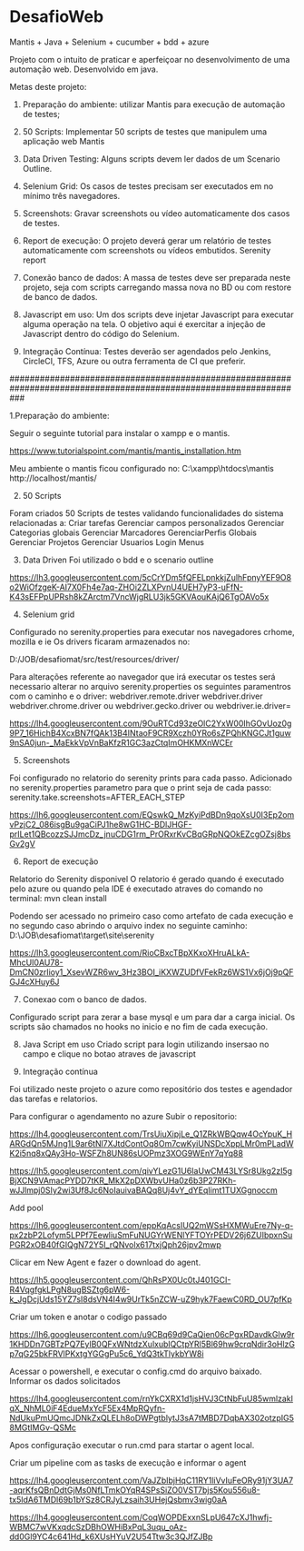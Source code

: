 # DesafioWeb

Mantis + Java + Selenium + cucumber + bdd + azure

Projeto com o intuito de praticar e aperfeiçoar no desenvolvimento de uma automação web. Desenvolvido em java.

Metas deste projeto:
1. Preparação do ambiente: utilizar Mantis para execução de automação de testes;

2. 50 Scripts: Implementar 50 scripts de testes que manipulem uma aplicação web Mantis 

3. Data Driven Testing: Alguns scripts devem ler dados de um Scenario Outline.

4. Selenium Grid: Os casos de testes precisam ser executados em no mínimo três navegadores.

5. Screenshots: Gravar screenshots ou vídeo automaticamente dos casos de testes.

6. Report de execução: O projeto deverá gerar um relatório de testes automaticamente com screenshots ou vídeos embutidos. Serenity report

7. Conexão banco de dados: A massa de testes deve ser preparada neste projeto, seja com scripts carregando massa nova no BD ou com restore de banco de dados.

8. Javascript em uso: Um dos scripts deve injetar Javascript para executar alguma operação na tela. O objetivo aqui é exercitar a injeção de Javascript dentro do código do Selenium.

9. Integração Contínua: Testes deverão ser agendados pelo Jenkins, CircleCI, TFS, Azure ou outra ferramenta de CI que preferir.

###################################################################################################################

1.Preparação do ambiente:

Seguir o seguinte tutorial para instalar o xampp e o mantis.

https://www.tutorialspoint.com/mantis/mantis_installation.htm

Meu ambiente o mantis ficou configurado no:
C:\xampp\htdocs\mantis
http://localhost/mantis/


2. 50 Scripts

Foram criados 50 Scripts de testes validando funcionalidades do sistema relacionadas a:
Criar tarefas
Gerenciar campos personalizados
Gerenciar Categorias globais
Gerenciar Marcadores
GerenciarPerfis Globais
Gerenciar Projetos
Gerenciar Usuarios
Login
Menus


3. Data Driven
Foi utilizado o bdd e o scenario outline

https://lh3.googleusercontent.com/5cCrYDm5fQFELpnkkjZulhFpnyYEF9O8o2WiOfzgeK-AI7X0Fh4e7aq-ZHOi2ZLXPvnU4UEH7yP3-uFfN-K43sEFPpUPRsh8kZArctm7VncWjgRLU3jk5GKVAouKAjQ6TgOAVo5x


4. Selenium grid

Configurado no serenity.properties para executar nos navegadores crhome, mozilla e ie
Os drivers ficaram armazenados no:

D:/JOB/desafiomat/src/test/resources/driver/

Para alterações referente ao navegador que irá executar os testes será necessario alterar no arquivo serenity.properties os seguintes paramentros com o caminho e o driver:
webdriver.remote.driver 
webdriver.driver
webdriver.chrome.driver ou webdriver.gecko.driver ou webdriver.ie.driver=

https://lh4.googleusercontent.com/9OuRTCd93zeOlC2YxW00IhGOvUoz0g9P7_16HichB4XcxBN7fQAk13B4INtaoF9CR9Xczh0YRo6sZPQhKNGCJt1guw9nSA0jun-_MaEkkVpVnBaKfzR1GC3azCtqImOHKMXnWCEr

5. Screenshots

Foi configurado no relatorio do serenity prints para cada passo.
Adicionado no serenity.properties parametro para que o print seja de cada passo:
serenity.take.screenshots=AFTER_EACH_STEP

https://lh6.googleusercontent.com/EQswkQ_MzKyiPdBDn9qoXsU0I3Ep2omvPzjC2_086isgBu9gaCiPJ1he8wG1HC-BDlJHGF-prILet1QBcozzSJJmcDz_jnuCDG1rm_PrORxrKvCBqGRpNQOkEZcgOZsj8bsGv2gV

6. Report de execução

Relatorio do Serenity disponivel
O relatorio é gerado quando é executado pelo azure ou quando pela IDE é executado atraves do comando no terminal:
mvn clean install

Podendo ser acessado no primeiro caso como artefato de cada execução e no segundo caso abrindo o arquivo index no seguinte caminho:
D:\JOB\desafiomat\target\site\serenity





https://lh3.googleusercontent.com/RioCBxcTBpXKxoXHruALkA-MhcUI0AU78-DmCN0zrIioy1_XsevWZR6wv_3Hz3BOI_iKXWZUDfVFekRz6WS1Vx6jOj9pQFGJ4cXHuy6J



7. Conexao com o banco de dados.

Configurado script para zerar a base mysql e um para dar a carga inicial.
Os scripts são chamados no hooks no inicio e no fim de cada execução.


8. Java Script em uso
Criado script para login utilizando insersao no campo e clique no botao atraves de javascript


9. Integração contínua

Foi utilizado neste projeto o azure como repositório dos testes e agendador das tarefas e relatorios.


Para configurar o agendamento no azure
Subir o repositorio:

https://lh4.googleusercontent.com/TrsUiuXipjLe_Q1ZRkWBQqw4OcYpuK_HARGdQn5MJng1L9ar6tNl7XJtdContOq8Om7cwKyiUNSDcXppLMr0mPLadWK2i5nq8xQAy3Ho-WSFZh8UN86sUOPmz3XOG9WEnY7qYq88

https://lh5.googleusercontent.com/qivYLezG1U6IaUwCM43LYSr8Ukg2zI5gBjXCN9VAmacPYDD7tKR_MkX2pDXWbvUHa0z6b3P27RKh-wJJlmpj0SIy2wi3Uf8Jc6NoIauivaBAQq8Uj4vY_dYEqIimt1TUXGgnoccm

Add pool

https://lh6.googleusercontent.com/eppKqAcsIUQ2mWSsHXMWuEre7Ny-q-px2zbP2Lofym5LPPf7EewliuSmFuNUGYrWENlYFTOYrPEDV26j6ZUIbpxnSuPGR2xOB40fGIQgN72Y5I_rQNvolx617txjQph26jpv2mwp

Clicar em New Agent e fazer o download do agent.

https://lh5.googleusercontent.com/QhRsPX0Uc0tJ401GCI-R4VqgfgkLPgN8ugBSZtg6pW6-k_JgDcjUds15YZ7sI8dsVN4I4w9UrTk5nZCW-uZ9hyk7FaewC0RD_OU7pfKp

Criar um token e anotar o codigo passado

https://lh6.googleusercontent.com/u9CBq69d9CaQien06cPgxRDavdkGlw9r1KHDDn7GBTzPQ7EylB0QFxWNtdzXulxublQCtpYRl5Bl69hw9crqNdir3oHlzGp7qG25bkFRVlPKxtgYGGgPu5c6_YdQ3tkTlykbYW8i

Acessar o powershell, e executar o config.cmd do arquivo baixado.
Informar os dados solicitados 

https://lh4.googleusercontent.com/rnYkCXRX1d1jsHVJ3CtNbFuU85wmlzakIqX_NhML0iF4EdueMxYcF5Ex4MpRQyfn-NdUkuPmUQmcJDNkZxQLELh8oDWPgtblytJ3sA7tMBD7DqbAX302otzpIG58MGtIMGv-QSMc

Apos configuração executar o run.cmd para startar o agent local.


Criar um pipeline com as tasks de execução e informar o agent 

https://lh4.googleusercontent.com/VaJZbIbjHqC11RY1liVvIuFeORy91jY3UA7-aqrKfsQBnDdtGjMs0NfLTmkOYqR4SPsSiZO0VST7bjs5Kou556u8-tx5ldA6TMDl69b1bYSz8CRJyLzsaih3UHejQsbmv3wig0aA

https://lh4.googleusercontent.com/CoqWOPDExxnSLpU647cXJ1hwfj-WBMC7wVKxqdcSzDBhOWHiBxPqL3uqu_oAz-dd0Gl9YC4c641Hd_k6XUsHYuV2U54Ttw3c3QJfZJBp
